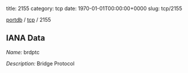 title: 2155
category: tcp
date: 1970-01-01T00:00:00+0000
slug: tcp/2155

[portdb](/) / [tcp](/category/tcp.html) / 2155


## IANA Data

_Name:_ brdptc

_Description:_ Bridge Protocol

